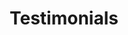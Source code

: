 ---
title: Testimonials
testimonials:
  - name: Kanchan Jha
    location: Nerul, Navi Mumbai
    image: '/assets/images/people/kanchan.png'
    tags: [home, shakti]
    text: >
      I completed the Advanced Canva course, which far exceeded my expectations. The well-structured program offered in-depth insights into advanced design techniques and features. The concise modules and practical exercises made learning easy and enjoyable. I now feel confident in my ability to create professional designs. Trainers Shreya and Keshu were exceptional, providing clear explanations and patiently addressing all our doubts. I highly recommend this course!
      
      I would like to extend my heartfelt gratitude to each and every member of the Kiran Foundation for their support and guidance 🙏
  - image: '/assets/images/people/naman.png'
    name: 'Naman Jain'
    location: 'Harda, Madhya Pradesh'
    text: >
      The Kiran Foundation not only provides financial support but also offers proper mentorship and guidance. Guided by experienced members who serve as genuine mentors, not just advisors, the Kiran Foundation provides a roadmap to success based on their own journeys. What sets the Kiran Foundation apart from other scholarship schemes is its unique ability to foster a sense of familial camaraderie.❤️👍
    tags: [home, pratibha] 
  - image: '/assets/images/people/shreya1.png'
    name: 'Shreya Jain'
    location: 'Sagar, Madhya Pradesh'
    text: >
      Ever since I joined the Kiran Foundation, I have come to realize that it is more than just an organization - it is a close-knit family. The foundation not only provides financial assistance but also offers invaluable emotional support, making it a truly unique and supportive community.
    tags: [home, pratibha]
  - image: 'old_website/images/pratibha_page/swayam.jpg'
    name: 'Swayam Jain'
    location: 'Chhindwara, Madhya Pradesh'
    text: >
      The Kiran Foundation is more than just an organization - it's a family. Beyond providing significant financial support, we also receive valuable mentorship and emotional support. Through regular career guidance sessions and study planning advice, the Kiran Foundation empowers every capable student to achieve their full potential.
    tags: [shakti]
  - image: 'old_website/images/testimonial/priya.png'
    name: 'Priya Jain'
    location: 'Chhatarpur, Madhya Pradesh'
    text: >
      The guidance and support provided by the Kiran Foundation have proven to be immensely valuable and remarkably practical. I attended the Essential Financial Skills and Everyday Law for Women courses, both of which were well-planned and expertly delivered. These courses have significantly increased my self-confidence and empowered me to make everyday decisions with clarity and purpose. Thank you so much for everything.
    tags: [shakti]
---